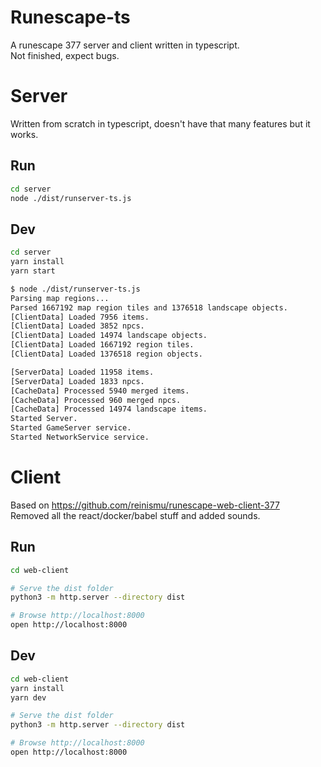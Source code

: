 # Runescape-ts
A runescape 377 server and client written in typescript.
<br>
Not finished, expect bugs.

# Server
Written from scratch in typescript, doesn't have that many features but it works.

## Run
```bash
cd server
node ./dist/runserver-ts.js
```

## Dev
```bash
cd server
yarn install
yarn start

$ node ./dist/runserver-ts.js
Parsing map regions...
Parsed 1667192 map region tiles and 1376518 landscape objects.
[ClientData] Loaded 7956 items.
[ClientData] Loaded 3852 npcs.
[ClientData] Loaded 14974 landscape objects.
[ClientData] Loaded 1667192 region tiles.
[ClientData] Loaded 1376518 region objects.

[ServerData] Loaded 11958 items.
[ServerData] Loaded 1833 npcs.
[CacheData] Processed 5940 merged items.
[CacheData] Processed 960 merged npcs.
[CacheData] Processed 14974 landscape items.
Started Server.
Started GameServer service.
Started NetworkService service.
```

# Client
Based on https://github.com/reinismu/runescape-web-client-377
<br>
Removed all the react/docker/babel stuff and added sounds.

## Run
```bash
cd web-client

# Serve the dist folder
python3 -m http.server --directory dist

# Browse http://localhost:8000
open http://localhost:8000
```

## Dev
```bash
cd web-client
yarn install
yarn dev

# Serve the dist folder
python3 -m http.server --directory dist

# Browse http://localhost:8000
open http://localhost:8000
```